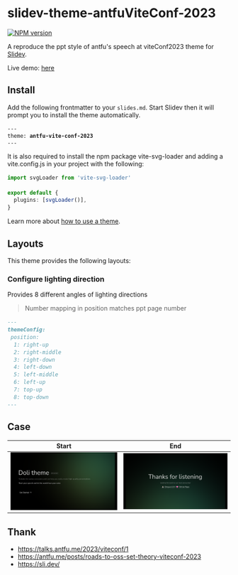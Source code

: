 # slidev-theme-antfuViteConf-2023

[![NPM version](https://img.shields.io/npm/v/slidev-theme-doli?color=3AB9D4&label=)](https://www.npmjs.com/package/slidev-theme-doli)

A reproduce the ppt style of antfu's speech at viteConf2023 theme for [Slidev](https://github.com/slidevjs/slidev).

Live demo: [here](https://slidev-theme-antfu-vite-config-2023.fe-ecosphere.com/)

## Install

Add the following frontmatter to your `slides.md`. Start Slidev then it will prompt you to install the theme automatically.

<pre><code>---
theme: <b>antfu-vite-conf-2023</b>
---</code></pre>

It is also required to install the npm package vite-svg-loader and adding a vite.config.js in your project with the following:

```ts
import svgLoader from 'vite-svg-loader'

export default {
  plugins: [svgLoader()],
}
```

Learn more about [how to use a theme](https://sli.dev/themes/use).

## Layouts

This theme provides the following layouts:

### Configure lighting direction

Provides 8 different angles of lighting directions
> Number mapping in position matches ppt page number

```md
---
themeConfig:
 position: 
  1: right-up
  2: right-middle
  3: right-down
  4: left-down
  5: left-middle
  6: left-up
  7: top-up
  8: top-down
---
```

## Case

Start                       | End
:-------------------------:|:-------------------------:
![Start](./public/case-start.png) | ![End](./public/case-end.png)

## Thank

- https://talks.antfu.me/2023/viteconf/1
- https://antfu.me/posts/roads-to-oss-set-theory-viteconf-2023
- https://sli.dev/